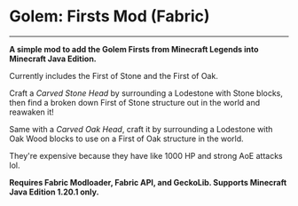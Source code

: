 # Golem: Firsts Mod (Fabric)

---

**A simple mod to add the Golem Firsts from Minecraft Legends into Minecraft Java Edition.**

Currently includes the First of Stone and the First of Oak.

Craft a *Carved Stone Head* by surrounding a Lodestone with Stone blocks, then find a broken down First of Stone structure out in the world and reawaken it!

Same with a *Carved Oak Head*, craft it by surrounding a Lodestone with Oak Wood blocks to use on a First of Oak structure in the world.

They're expensive because they have like 1000 HP and strong AoE attacks lol.

**Requires Fabric Modloader, Fabric API, and GeckoLib. Supports Minecraft Java Edition 1.20.1 only.**